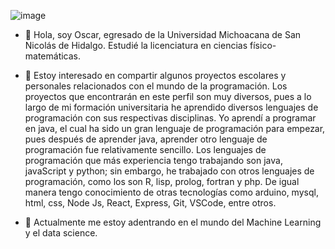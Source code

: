 ![image](https://user-images.githubusercontent.com/96603116/147367876-cae96331-4670-45cd-ac8d-8959f2f64153.png)


- 👋 Hola, soy Oscar, egresado de la Universidad Michoacana de San Nicolás de Hidalgo. Estudié la licenciatura en ciencias físico-matemáticas.
- 👀 Estoy interesado en compartir algunos proyectos escolares y personales relacionados con el mundo de la programación.
      Los proyectos que encontrarán en este perfil son muy diversos, pues a lo largo de mi formación universitaria he aprendido 
      diversos lenguajes de programación con sus respectivas disciplinas. 
      Yo aprendí a programar en java, el cual ha sido un gran lenguaje de programación para empezar, pues después de aprender
      java, aprender otro lenguaje de programación fue relativamente sencillo. 
      Los lenguajes de programación que más experiencia tengo trabajando son java, javaScript y python; sin embargo, he
      trabajado con otros lenguajes de programación, como los son R, lisp, prolog, fortran y php. De igual manera tengo conocimiento 
      de otras tecnologías como arduino, mysql, html, css, Node Js, React, Express, Git, VSCode, entre otros.
      
- 🌱 Actualmente me estoy adentrando en el mundo del Machine Learning y el data science. 

